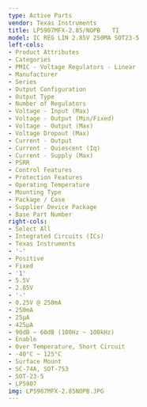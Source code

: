 ```yaml
---
type: Active Parts
vendor: Texas Instruments
title: LP5907MFX-2.85/NOPB　　TI
model: IC REG LIN 2.85V 250MA SOT23-5
left-cols:
- Product Attributes
- Categories
- PMIC - Voltage Regulators - Linear
- Manufacturer
- Series
- Output Configuration
- Output Type
- Number of Regulators
- Voltage - Input (Max)
- Voltage - Output (Min/Fixed)
- Voltage - Output (Max)
- Voltage Dropout (Max)
- Current - Output
- Current - Quiescent (Iq)
- Current - Supply (Max)
- PSRR
- Control Features
- Protection Features
- Operating Temperature
- Mounting Type
- Package / Case
- Supplier Device Package
- Base Part Number
right-cols:
- Select All
- Integrated Circuits (ICs)
- Texas Instruments
- '-'
- Positive
- Fixed
- '1'
- 5.5V
- 2.85V
- '-'
- 0.25V @ 250mA
- 250mA
- 25µA
- 425µA
- 90dB ~ 60dB (100Hz ~ 100kHz)
- Enable
- Over Temperature, Short Circuit
- -40°C ~ 125°C
- Surface Mount
- SC-74A, SOT-753
- SOT-23-5
- LP5907
img: LP5907MFX-2.85NOPB.JPG
---
```

